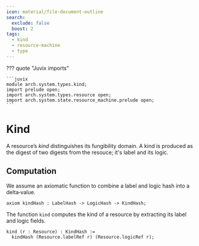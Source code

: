 ```yaml
---
icon: material/file-document-outline
search:
  exclude: false
  boost: 2
tags:
  - kind
  - resource-machine
  - type
---
```


??? quote "Juvix imports"

    ```juvix
    module arch.system.types.kind;
    import prelude open;
    import arch.system.types.resource open;
    import arch.system.state.resource_machine.prelude open;
    ```

# Kind

A resource’s *kind* distinguishes its fungibility domain. A kind is produced as the digest of two
digests from the resouce; it's label and its logic.

## Computation

We assume an axiomatic function to combine a label and logic hash into a delta‐value.

```juvix
axiom kindHash : LabelHash -> LogicHash -> KindHash;
```

The function `kind` computes the kind of a resource by extracting its label and logic fields.

```juvix
kind (r : Resource) : KindHash :=
  kindHash (Resource.labelRef r) (Resource.logicRef r);
```